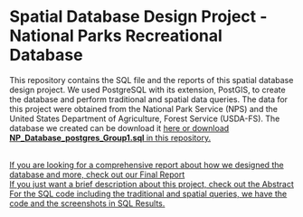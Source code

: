 # Spatial Database Design Project - National Parks Recreational Database
This repository contains the SQL file and the reports of this spatial database design project. We used PostgreSQL with its extension, PostGIS, to create the database and perform traditional and spatial data queries. The data for this project were obtained from the National Park Service (NPS) and the United States Department of Agriculture, Forest Service (USDA-FS). The database we created can be download it <a href='https://github.com/KCivilEnGI/Spatial_DB_Design/raw/main/NP_Database_postgres_Group1.sql'><u>here<u></a> or download **NP_Database_postgres_Group1.sql** in this repository.

<br>If you are looking for a comprehensive report about how we designed the database and more, check out our <a href='https://github.com/KCivilEnGI/Spatial_DB_Design/blob/main/Geog%20574_Final%20Report_Group%201.pdf'> Final Report</a>
<br>If you just want a brief description about this project, check out the <a href='https://github.com/KCivilEnGI/Spatial_DB_Design/blob/main/Geog%20574_Group%201_Abstract.pdf'>Abstract</a>
<br>For the SQL code including the traditional and spatial queries, we have the code and the screenshots in <a href='https://github.com/KCivilEnGI/Spatial_DB_Design/blob/main/Geog574_FinalProjectSQLResults_Group1.pdf'>SQL Results</a>.
<!-- 
## The description for each file lists below:
### Geog 574_Final Report_Group 1.pdf
This is the most detailed report about our project. It includes the relational model design, implementation, methodologies, etc.
### Geog 574_Group 1_Abstract.pdf
This file briefly describes the background, our project goal and audience, and the technologies we used.
### Geog574_FinalProjectSQLResults_Group1.pdf
This file contains all code we used when performing data queries for both traditional and spatial data.
### NP_Database_postgres_Group1.sql
This is the database we created. You can download this file and load it onto your own database management software.
 -->
